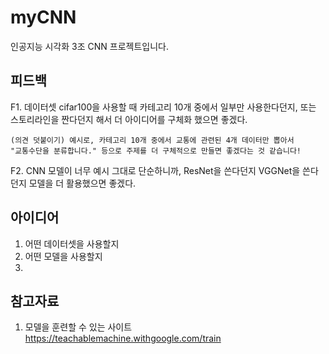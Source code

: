 # myCNN
인공지능 시각화 3조 CNN 프로젝트입니다.



## 피드백  

F1. 데이터셋 cifar100을 사용할 때 카테고리 10개 중에서 일부만 사용한다던지, 또는 스토리라인을 짠다던지 해서 더 아이디어를 구체화 했으면 좋겠다.
```
(의견 덧붙이기) 예시로, 카테고리 10개 중에서 교통에 관련된 4개 데이터만 뽑아서  
"교통수단을 분류합니다." 등으로 주제를 더 구체적으로 만들면 좋겠다는 것 같습니다!
```
  
F2. CNN 모델이 너무 예시 그대로 단순하니까, ResNet을 쓴다던지 VGGNet을 쓴다던지 모델을 더 활용했으면 좋겠다.  


## 아이디어 
1. 어떤 데이터셋을 사용할지   
2. 어떤 모델을 사용할지 
3.  


## 참고자료
1. 모델을 훈련할 수 있는 사이트  
https://teachablemachine.withgoogle.com/train

